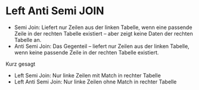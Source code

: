 # Left Anti Semi JOIN

- Semi Join: Liefert nur Zeilen aus der linken Tabelle, wenn eine passende
  Zeile in der rechten Tabelle existiert – aber zeigt keine Daten der rechten
  Tabelle an.
- Anti Semi Join: Das Gegenteil – liefert nur Zeilen aus der linken Tabelle,
  wenn keine passende Zeile in der rechten Tabelle existiert.

Kurz gesagt

- Left Semi Join: Nur linke Zeilen mit Match in rechter Tabelle
- Left Anti Semi Join: Nur linke Zeilen ohne Match in rechter Tabelle


